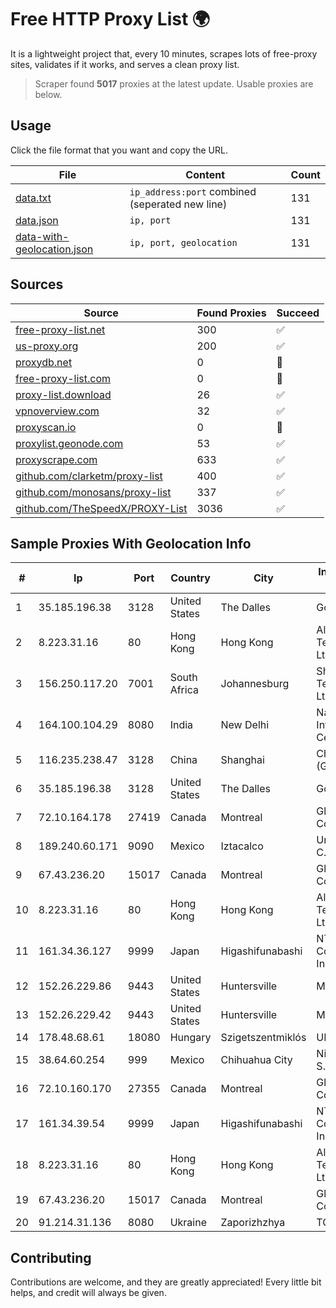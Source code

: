 
# Free HTTP Proxy List 🌍

It is a lightweight project that, every 10 minutes, scrapes lots of free-proxy sites, validates if it works, and serves a clean proxy list.


> Scraper found **5017** proxies at the latest update. Usable proxies are below.

## Usage

Click the file format that you want and copy the URL.


|File|Content|Count|
|----|-------|-----|
|[data.txt](https://raw.githubusercontent.com/themiralay/Proxy-List-World/master/data.txt)|`ip_address:port` combined (seperated new line)|131|
|[data.json](https://raw.githubusercontent.com/themiralay/Proxy-List-World/master/data.json)|`ip, port`|131|
|[data-with-geolocation.json](https://raw.githubusercontent.com/themiralay/Proxy-List-World/master/data-with-geolocation.json)|`ip, port, geolocation`|131|

## Sources

|Source|Found Proxies|Succeed|
|------|-------------|-------|
|[free-proxy-list.net](https://free-proxy-list.net)|300|✅|
|[us-proxy.org](https://www.us-proxy.org)|200|✅|
|[proxydb.net](http://proxydb.net)|0|🚫|
|[free-proxy-list.com](https://free-proxy-list.com/?page=&port=&type%5B%5D=http&type%5B%5D=https&up_time=0&search=Search)|0|🚫|
|[proxy-list.download](https://www.proxy-list.download/HTTP)|26|✅|
|[vpnoverview.com](https://vpnoverview.com/privacy/anonymous-browsing/free-proxy-servers)|32|✅|
|[proxyscan.io](https://www.proxyscan.io)|0|🚫|
|[proxylist.geonode.com](https://proxylist.geonode.com/api/proxy-list?limit=300&page=1&sort_by=lastChecked&sort_type=desc&protocols=http,https)|53|✅|
|[proxyscrape.com](https://api.proxyscrape.com/v2/?request=displayproxies&protocol=http&timeout=10000&country=all&ssl=all&anonymity=all)|633|✅|
|[github.com/clarketm/proxy-list](https://raw.githubusercontent.com/clarketm/proxy-list/master/proxy-list-raw.txt)|400|✅|
|[github.com/monosans/proxy-list](https://raw.githubusercontent.com/monosans/proxy-list/main/proxies/http.txt)|337|✅|
|[github.com/TheSpeedX/PROXY-List](https://raw.githubusercontent.com/TheSpeedX/PROXY-List/master/http.txt)|3036|✅|


## Sample Proxies With Geolocation Info

|#|Ip|Port|Country|City|Internet Service Provider|
|-|--|----|-------|----|-------------------------|
|1|35.185.196.38|3128|United States|The Dalles|Google LLC|
|2|8.223.31.16|80|Hong Kong|Hong Kong|Alibaba (US) Technology Co., Ltd.|
|3|156.250.117.20|7001|South Africa|Johannesburg|Shenzhen Jizhan Technology Co Ltd|
|4|164.100.104.29|8080|India|New Delhi|National Informatics Centre|
|5|116.235.238.47|3128|China|Shanghai|China Telecom (Group)|
|6|35.185.196.38|3128|United States|The Dalles|Google LLC|
|7|72.10.164.178|27419|Canada|Montreal|GloboTech Communications|
|8|189.240.60.171|9090|Mexico|Iztacalco|Uninet S.A. de C.V.|
|9|67.43.236.20|15017|Canada|Montreal|GloboTech Communications|
|10|8.223.31.16|80|Hong Kong|Hong Kong|Alibaba (US) Technology Co., Ltd.|
|11|161.34.36.127|9999|Japan|Higashifunabashi|NTT PC Communications, Inc.|
|12|152.26.229.86|9443|United States|Huntersville|MCNC|
|13|152.26.229.42|9443|United States|Huntersville|MCNC|
|14|178.48.68.61|18080|Hungary|Szigetszentmiklós|UPC|
|15|38.64.60.254|999|Mexico|Chihuahua City|Nidix Networks S.a. De C.V.|
|16|72.10.160.170|27355|Canada|Montreal|GloboTech Communications|
|17|161.34.39.54|9999|Japan|Higashifunabashi|NTT PC Communications, Inc.|
|18|8.223.31.16|80|Hong Kong|Hong Kong|Alibaba (US) Technology Co., Ltd.|
|19|67.43.236.20|15017|Canada|Montreal|GloboTech Communications|
|20|91.214.31.136|8080|Ukraine|Zaporizhzhya|TOV "Telza"|



## Contributing

Contributions are welcome, and they are greatly appreciated! Every
little bit helps, and credit will always be given.


